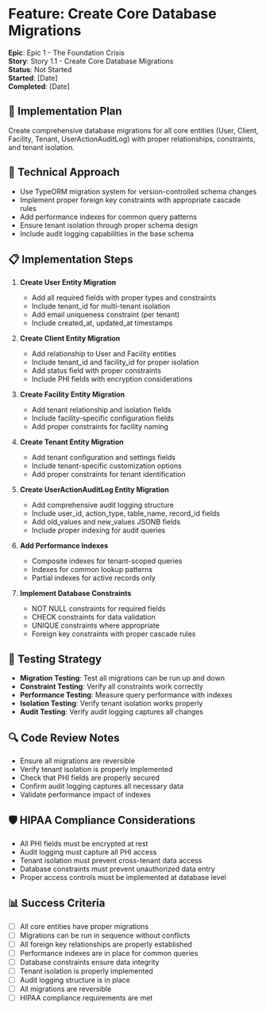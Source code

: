 # Feature: Create Core Database Migrations
**Epic**: Epic 1 - The Foundation Crisis  
**Story**: Story 1.1 - Create Core Database Migrations  
**Status**: Not Started  
**Started**: [Date]  
**Completed**: [Date]  

## 🎯 Implementation Plan
Create comprehensive database migrations for all core entities (User, Client, Facility, Tenant, UserActionAuditLog) with proper relationships, constraints, and tenant isolation.

## 🔧 Technical Approach
- Use TypeORM migration system for version-controlled schema changes
- Implement proper foreign key constraints with appropriate cascade rules
- Add performance indexes for common query patterns
- Ensure tenant isolation through proper schema design
- Include audit logging capabilities in the base schema

## 📋 Implementation Steps
1. **Create User Entity Migration**
   - Add all required fields with proper types and constraints
   - Include tenant_id for multi-tenant isolation
   - Add email uniqueness constraint (per tenant)
   - Include created_at, updated_at timestamps

2. **Create Client Entity Migration**
   - Add relationship to User and Facility entities
   - Include tenant_id and facility_id for proper isolation
   - Add status field with proper constraints
   - Include PHI fields with encryption considerations

3. **Create Facility Entity Migration**
   - Add tenant relationship and isolation fields
   - Include facility-specific configuration fields
   - Add proper constraints for facility naming

4. **Create Tenant Entity Migration**
   - Add tenant configuration and settings fields
   - Include tenant-specific customization options
   - Add proper constraints for tenant identification

5. **Create UserActionAuditLog Entity Migration**
   - Add comprehensive audit logging structure
   - Include user_id, action_type, table_name, record_id fields
   - Add old_values and new_values JSONB fields
   - Include proper indexing for audit queries

6. **Add Performance Indexes**
   - Composite indexes for tenant-scoped queries
   - Indexes for common lookup patterns
   - Partial indexes for active records only

7. **Implement Database Constraints**
   - NOT NULL constraints for required fields
   - CHECK constraints for data validation
   - UNIQUE constraints where appropriate
   - Foreign key constraints with proper cascade rules

## 🧪 Testing Strategy
- **Migration Testing**: Test all migrations can be run up and down
- **Constraint Testing**: Verify all constraints work correctly
- **Performance Testing**: Measure query performance with indexes
- **Isolation Testing**: Verify tenant isolation works properly
- **Audit Testing**: Verify audit logging captures all changes

## 🔍 Code Review Notes
- Ensure all migrations are reversible
- Verify tenant isolation is properly implemented
- Check that PHI fields are properly secured
- Confirm audit logging captures all necessary data
- Validate performance impact of indexes

## 🛡️ HIPAA Compliance Considerations
- All PHI fields must be encrypted at rest
- Audit logging must capture all PHI access
- Tenant isolation must prevent cross-tenant data access
- Database constraints must prevent unauthorized data entry
- Proper access controls must be implemented at database level

## 📊 Success Criteria
- [ ] All core entities have proper migrations
- [ ] Migrations can be run in sequence without conflicts
- [ ] All foreign key relationships are properly established
- [ ] Performance indexes are in place for common queries
- [ ] Database constraints ensure data integrity
- [ ] Tenant isolation is properly implemented
- [ ] Audit logging structure is in place
- [ ] All migrations are reversible
- [ ] HIPAA compliance requirements are met 